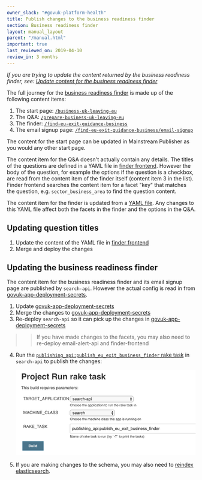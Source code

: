 ```yaml
---
owner_slack: "#govuk-platform-health"
title: Publish changes to the business readiness finder
section: Business readiness finder
layout: manual_layout
parent: "/manual.html"
important: true
last_reviewed_on: 2019-04-10
review_in: 3 months
---
```


*If you are trying to update the content returned by the business readiness finder, see: [Update content for the business readiness finder](/manual/business-readiness-update-content.html)*

The full journey for the  [business readiness finder][business-readiness-finder] is made up of the following content items:

1. The start page: [`/business-uk-leaving-eu`](https://www.gov.uk/business-uk-leaving-eu)
2. The Q&A: [`/prepare-business-uk-leaving-eu`](https://www.gov.uk/prepare-business-uk-leaving-eu)
3. The finder: [`/find-eu-exit-guidance-business`](https://www.gov.uk/find-eu-exit-guidance-business)
4. The email signup page: [`/find-eu-exit-guidance-business/email-signup`](https://www.gov.uk/find-eu-exit-guidance-business/email-signup)

The content for the start page can be updated in Mainstream Publisher as you would any other start page.

The content item for the Q&A doesn't actually contain any details. The titles of the questions are defined in a YAML file in [finder frontend][finder-frontend]. However the body of the question, for example the options if the question is a checkbox, are read from the content item of the finder itself (content item 3 in the list). Finder frontend searches the content item for a facet "key" that matches the question, e.g. `sector_business_area` to find the question content.

The content item for the finder is updated from a [YAML file][govuk-app-deployment-secrets]. Any changes to this YAML file affect both the facets in the finder and the options in the Q&A.

## Updating question titles

1. Update the content of the YAML file in [finder frontend][finder-frontend]
2. Merge and deploy the changes

## Updating the business readiness finder

The content item for the business readiness finder and its email signup page are published by `search-api`. However the actual config is read in from [govuk-app-deployment-secrets][govuk-app-deployment-secrets].

1. Update [govuk-app-deployment-secrets][govuk-app-deployment-secrets]
2. Merge the changes to [govuk-app-deployment-secrets][govuk-app-deployment-secrets]
3. Re-deploy `search-api` so it can pick up the changes in [govuk-app-deployment-secrets][govuk-app-deployment-secrets]

  >> If you have made changes to the facets, you may also need to re-deploy email-alert-api and finder-frontend

4. Run the [`publishing_api:publish_eu_exit_business_finder` rake task][staging-rake-task] in `search-api` to publish the changes:

    ![download](images/publish-business-readiness.png)

5. If you are making changes to the schema, you may also need to [reindex elasticsearch](/manual/reindex-elasticsearch.html).


[business-readiness-finder]: https://www.gov.uk/find-eu-exit-guidance-business
[finder-frontend]: https://github.com/alphagov/finder-frontend/blob/3d7f25ddca4bedd9d9fb750fb1d651964cf2a34b/lib/prepare_business_uk_leaving_eu.yaml
[govuk-app-deployment-secrets]: https://github.com/alphagov/govuk-app-deployment-secrets/blob/9a39969d504543e040ffc1afc70924e23d249033/shared_config/find-eu-exit-guidance-business.yml
[staging-rake-task]:https://deploy.blue.staging.govuk.digital/job/run-rake-task/parambuild/?TARGET_APPLICATION=search-api&MACHINE_CLASS=search&RAKE_TASK=publishing_api:publish_eu_exit_business_finder
